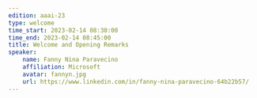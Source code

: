 ```yaml
---
edition: aaai-23
type: welcome
time_start: 2023-02-14 08:30:00
time_end: 2023-02-14 08:45:00
title: Welcome and Opening Remarks
speaker:
    name: Fanny Nina Paravecino 
    affiliation: Microsoft
    avatar: fannyn.jpg
    url: https://www.linkedin.com/in/fanny-nina-paravecino-64b22b57/
---
```


 
